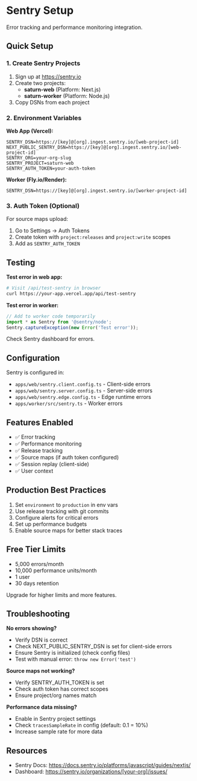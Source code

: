 # Sentry Setup

Error tracking and performance monitoring integration.

## Quick Setup

### 1. Create Sentry Projects

1. Sign up at https://sentry.io
2. Create two projects:
   - **saturn-web** (Platform: Next.js)
   - **saturn-worker** (Platform: Node.js)
3. Copy DSNs from each project

### 2. Environment Variables

**Web App (Vercel):**
```env
SENTRY_DSN=https://[key]@[org].ingest.sentry.io/[web-project-id]
NEXT_PUBLIC_SENTRY_DSN=https://[key]@[org].ingest.sentry.io/[web-project-id]
SENTRY_ORG=your-org-slug
SENTRY_PROJECT=saturn-web
SENTRY_AUTH_TOKEN=your-auth-token
```

**Worker (Fly.io/Render):**
```env
SENTRY_DSN=https://[key]@[org].ingest.sentry.io/[worker-project-id]
```

### 3. Auth Token (Optional)

For source maps upload:
1. Go to Settings → Auth Tokens
2. Create token with `project:releases` and `project:write` scopes
3. Add as `SENTRY_AUTH_TOKEN`

## Testing

**Test error in web app:**
```bash
# Visit /api/test-sentry in browser
curl https://your-app.vercel.app/api/test-sentry
```

**Test error in worker:**
```javascript
// Add to worker code temporarily
import * as Sentry from '@sentry/node';
Sentry.captureException(new Error('Test error'));
```

Check Sentry dashboard for errors.

## Configuration

Sentry is configured in:
- `apps/web/sentry.client.config.ts` - Client-side errors
- `apps/web/sentry.server.config.ts` - Server-side errors
- `apps/web/sentry.edge.config.ts` - Edge runtime errors
- `apps/worker/src/sentry.ts` - Worker errors

## Features Enabled

- ✅ Error tracking
- ✅ Performance monitoring
- ✅ Release tracking
- ✅ Source maps (if auth token configured)
- ✅ Session replay (client-side)
- ✅ User context

## Production Best Practices

1. Set `environment` to `production` in env vars
2. Use release tracking with git commits
3. Configure alerts for critical errors
4. Set up performance budgets
5. Enable source maps for better stack traces

## Free Tier Limits

- 5,000 errors/month
- 10,000 performance units/month
- 1 user
- 30 days retention

Upgrade for higher limits and more features.

## Troubleshooting

**No errors showing?**
- Verify DSN is correct
- Check NEXT_PUBLIC_SENTRY_DSN is set for client-side errors
- Ensure Sentry is initialized (check config files)
- Test with manual error: `throw new Error('test')`

**Source maps not working?**
- Verify SENTRY_AUTH_TOKEN is set
- Check auth token has correct scopes
- Ensure project/org names match

**Performance data missing?**
- Enable in Sentry project settings
- Check `tracesSampleRate` in config (default: 0.1 = 10%)
- Increase sample rate for more data

## Resources

- Sentry Docs: https://docs.sentry.io/platforms/javascript/guides/nextjs/
- Dashboard: https://sentry.io/organizations/[your-org]/issues/
